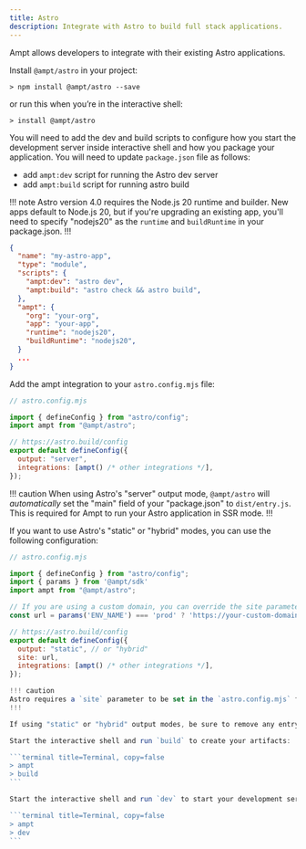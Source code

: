```yaml
---
title: Astro
description: Integrate with Astro to build full stack applications.
---
```


Ampt allows developers to integrate with their existing Astro applications.

Install `@ampt/astro` in your project:

```terminal title=Terminal
> npm install @ampt/astro --save
```

or run this when you’re in the interactive shell:

```terminal title=Terminal
> install @ampt/astro
```

You will need to add the dev and build scripts to configure how you start the development server inside interactive shell and how you package your application. You will need to update `package.json` file as follows:

- add `ampt:dev` script for running the Astro dev server
- add `ampt:build` script for running astro build

!!! note
Astro version 4.0 requires the Node.js 20 runtime and builder. New apps default to Node.js 20, but if you're upgrading an existing app, you'll need to specify "nodejs20" as the `runtime` and `buildRuntime` in your package.json.
!!!

```json title=package.json, copy=false
{
  "name": "my-astro-app",
  "type": "module",
  "scripts": {
    "ampt:dev": "astro dev",
    "ampt:build": "astro check && astro build",
  },
  "ampt": {
    "org": "your-org",
    "app": "your-app",
    "runtime": "nodejs20",
    "buildRuntime": "nodejs20",
  }
  ...
}
```

Add the ampt integration to your `astro.config.mjs` file:

```javascript header=false
// astro.config.mjs

import { defineConfig } from "astro/config";
import ampt from "@ampt/astro";

// https://astro.build/config
export default defineConfig({
  output: "server",
  integrations: [ampt() /* other integrations */],
});
```

!!! caution
When using Astro's "server" output mode, `@ampt/astro` will _automatically_ set the "main" field of your "package.json" to `dist/entry.js`. This is required for Ampt to run your Astro application in SSR mode.
!!!

If you want to use Astro's "static" or "hybrid" modes, you can use the following configuration:

````javascript header=false
// astro.config.mjs

import { defineConfig } from "astro/config";
import { params } from '@ampt/sdk'
import ampt from "@ampt/astro";

// If you are using a custom domain, you can override the site parameter based on the Ampt environment's name
const url = params('ENV_NAME') === 'prod' ? 'https://your-custom-domain.com' : params('AMPT_URL')

// https://astro.build/config
export default defineConfig({
  output: "static", // or "hybrid"
  site: url,
  integrations: [ampt() /* other integrations */],
});

!!! caution
Astro requires a `site` parameter to be set in the `astro.config.mjs` file when using "static" or "hybrid" output modes. You can use the `params` library from the `@ampt/sdk` to get the `AMPT_URL` parameter from the environment, which will always be set by Ampt. However, if you are using a custom domain, be sure to override this value with it in the relevent environments.
!!!

If using "static" or "hybrid" output modes, be sure to remove any entrypoints you may have defined in "package.json" for the "main" field. This is not required for these output modes, as the `index.html` file will be the entrypoint for your application.

Start the interactive shell and run `build` to create your artifacts:

```terminal title=Terminal, copy=false
> ampt
> build
```

Start the interactive shell and run `dev` to start your development server

```terminal title=Terminal, copy=false
> ampt
> dev
```
